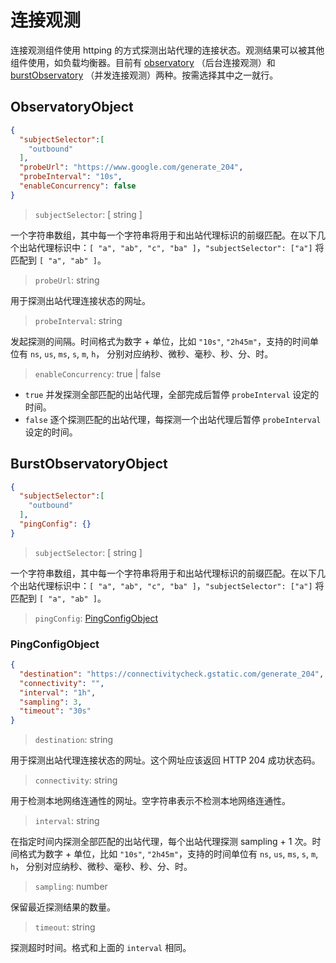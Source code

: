 # 连接观测

连接观测组件使用 httping 的方式探测出站代理的连接状态。观测结果可以被其他组件使用，如负载均衡器。目前有 [observatory](#observatoryobject) （后台连接观测）和 [burstObservatory](#burstobservatoryobject) （并发连接观测）两种。按需选择其中之一就行。

## ObservatoryObject
```json
{
  "subjectSelector":[
    "outbound"
  ],
  "probeUrl": "https://www.google.com/generate_204",
  "probeInterval": "10s",
  "enableConcurrency": false
}
```

> `subjectSelector`: \[ string \]

一个字符串数组，其中每一个字符串将用于和出站代理标识的前缀匹配。在以下几个出站代理标识中：`[ "a", "ab", "c", "ba" ]`，`"subjectSelector": ["a"]` 将匹配到 `[ "a", "ab" ]`。

> `probeUrl`: string

用于探测出站代理连接状态的网址。

> `probeInterval`: string

发起探测的间隔。时间格式为数字 + 单位，比如 `"10s"`, `"2h45m"`，支持的时间单位有 `ns`, `us`, `ms`, `s`, `m`, `h`， 分别对应纳秒、微秒、毫秒、秒、分、时。

> `enableConcurrency`: true | false

- `true` 并发探测全部匹配的出站代理，全部完成后暂停 `probeInterval` 设定的时间。
- `false` 逐个探测匹配的出站代理，每探测一个出站代理后暂停 `probeInterval` 设定的时间。

## BurstObservatoryObject
```json
{
  "subjectSelector":[
    "outbound"
  ],
  "pingConfig": {}
}
```

> `subjectSelector`: \[ string \]

一个字符串数组，其中每一个字符串将用于和出站代理标识的前缀匹配。在以下几个出站代理标识中：`[ "a", "ab", "c", "ba" ]`，`"subjectSelector": ["a"]` 将匹配到 `[ "a", "ab" ]`。

> `pingConfig`: [PingConfigObject](#PingConfigObject)


### PingConfigObject
```json
{
  "destination": "https://connectivitycheck.gstatic.com/generate_204",
  "connectivity": "",
  "interval": "1h",
  "sampling": 3,
  "timeout": "30s"
}
```

> `destination`: string

用于探测出站代理连接状态的网址。这个网址应该返回 HTTP 204 成功状态码。

> `connectivity`: string

用于检测本地网络连通性的网址。空字符串表示不检测本地网络连通性。

> `interval`: string

在指定时间内探测全部匹配的出站代理，每个出站代理探测 sampling + 1 次。时间格式为数字 + 单位，比如 `"10s"`, `"2h45m"`，支持的时间单位有 `ns`, `us`, `ms`, `s`, `m`, `h`， 分别对应纳秒、微秒、毫秒、秒、分、时。

> `sampling`: number

保留最近探测结果的数量。

> `timeout`: string

探测超时时间。格式和上面的 `interval` 相同。
